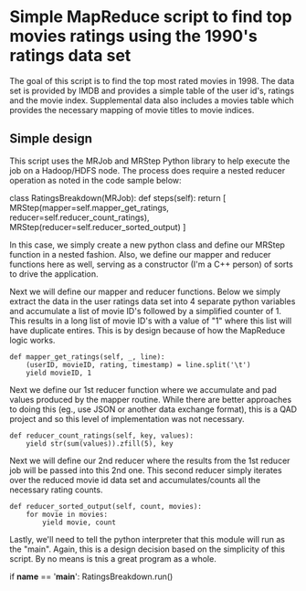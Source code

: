 # Simple MapReduce script to find top movies ratings using the 1990's ratings data set

The goal of this script is to find the top most rated movies in 1998. The data set is provided by IMDB and provides a simple table of
the user id's, ratings and the movie index. Supplemental data also includes a movies table which provides the necessary mapping of movie
titles to movie indices. 

## Simple design

This script uses the MRJob and MRStep Python library to help execute the job on a Hadoop/HDFS node. The process does require a nested
reducer operation as noted in the code sample below:


class RatingsBreakdown(MRJob):
    def steps(self):
        return [
            MRStep(mapper=self.mapper_get_ratings,
                   reducer=self.reducer_count_ratings),
            MRStep(reducer=self.reducer_sorted_output)
        ]

In this case, we simply create a new python class and define our MRStep function in a nested fashion. Also, we define our mapper and
reducer functions here as well, serving as a constructor (I'm a C++ person) of sorts to drive the application. 

Next we will define our mapper and reducer functions. Below we simply extract the data in the user ratings data set into 4 separate
python variables and accumulate a list of movie ID's followed by a simplified counter of 1. This results in a long list of movie ID's
with a value of "1" where this list will have duplicate entires. This is by design because of how the MapReduce logic works. 

    def mapper_get_ratings(self, _, line):
        (userID, movieID, rating, timestamp) = line.split('\t')
        yield movieID, 1
        
Next we define our 1st reducer function where we accumulate and pad values produced by the mapper routine. While there are better 
approaches to doing this (eg., use JSON or another data exchange format), this is a QAD project and so this level of implementation 
was not necessary.

    def reducer_count_ratings(self, key, values):
        yield str(sum(values)).zfill(5), key

Next we will define our 2nd reducer where the results from the 1st reducer job will be passed into this 2nd one. This second reducer
simply iterates over the reduced movie id data set and accumulates/counts all the necessary rating counts. 

    def reducer_sorted_output(self, count, movies):
        for movie in movies:
            yield movie, count

Lastly, we'll need to tell the python interpreter that this module will run as the "main". Again, this is a design decision based on 
the simplicity of this script. By no means is tnis a great program as a whole. 

if __name__ == '__main__':
    RatingsBreakdown.run()

